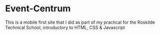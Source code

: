 # Event-Centrum
This is a mobile first site that I did as part of my practical for the Roskilde Technical School,
introductory to HTML, CSS & Javascript
